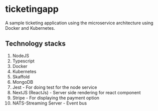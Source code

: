 # ticketingapp

A sample ticketing application using the microservice architecture using Docker and Kubernetes.

## Technology stacks
1. NodeJS 
2. Typescript
3. Docker
4. Kubernetes
5. Skaffold
6. MongoDB
7. Jest - For doing test for the node service
8. NextJS (ReactJs) - Server side rendering for react component
9. Stripe - For displaying the payment option
10. NATS-Streaming Server - Event bus
